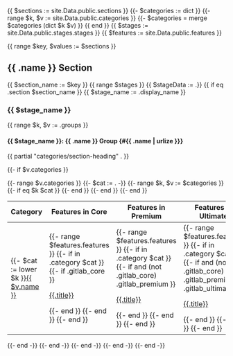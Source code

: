 {{ $sections := site.Data.public.sections }}
{{- $categories := dict }}
{{- range $k, $v := site.Data.public.categories }}
  {{- $categories = merge $categories (dict $k $v) }}
{{ end }}
{{ $stages := site.Data.public.stages.stages }}
{{ $features := site.Data.public.features }}

{{ range $key, $values := $sections }}

## {{ .name }} Section

{{ $section_name := $key }}
{{ range $stages }}
{{ $stageData := .}}
{{ if eq .section $section_name }}
{{ $stage_name := .display_name }}

### {{ $stage_name }}

{{ range $k, $v :=  .groups }}

#### {{ $stage_name }}: {{ .name }} Group {#{{ .name | urlize }}}

{{ partial "categories/section-heading" . }}

{{- if $v.categories }}

<table>
    <thead>
        <th>Category</th>
        <th>Features in Core</th>
        <th>Features in Premium</th>
        <th>Features in Ultimate</th>
    </thead>
    <tbody>
        {{- range $v.categories }}
        {{- $cat := . -}}
            {{- range $k, $v := $categories }}
                {{- if eq $k $cat }}
        <tr>
        <td>{{- $cat := lower $k }}<a href="{{ partial "categories/best-link" . }}">{{ $v.name }}</a></td>
        <td>
            {{- range $features.features }}
                {{- if in .category $cat }}
                    {{- if .gitlab_core }}
                    <p><a href="{{.link}}">{{.title}}</a></p>
                {{- end }}
                {{- end }}
            {{- end }}
        </td>
        <td>{{- range $features.features }}
                {{- if in .category $cat }}
                    {{- if and (not .gitlab_core) .gitlab_premium }}
                    <p><a href="{{.link}}">{{.title}}</a></p>
                {{- end }}
                {{- end }}
            {{- end }}</td>
        <td>{{- range $features.features }}
                {{- if in .category $cat }}
                    {{- if and (not .gitlab_core) (not .gitlab_premium) .gitlab_ultimate }}
                    <p><a href="{{.link}}">{{.title}}</a></p>
                {{- end }}
                {{- end }}
            {{- end }}</td>
        </tr>
                {{- end }}
            {{- end }}
        {{- end }}
    </tbody>
</table>

{{- end -}}
{{- end -}}
{{- end -}}
{{- end -}}
{{- end -}}
